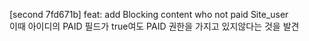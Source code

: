 [second 7fd671b] feat: add Blocking content who not paid Site_user  
이때 아이디의 PAID 필드가 true여도 PAID 권한을 가지고 있지않다는 것을 발견

